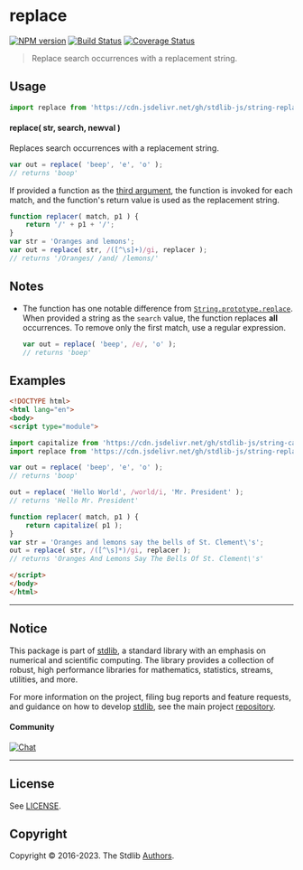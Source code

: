 <!--

@license Apache-2.0

Copyright (c) 2018 The Stdlib Authors.

Licensed under the Apache License, Version 2.0 (the "License");
you may not use this file except in compliance with the License.
You may obtain a copy of the License at

   http://www.apache.org/licenses/LICENSE-2.0

Unless required by applicable law or agreed to in writing, software
distributed under the License is distributed on an "AS IS" BASIS,
WITHOUT WARRANTIES OR CONDITIONS OF ANY KIND, either express or implied.
See the License for the specific language governing permissions and
limitations under the License.

-->

# replace

[![NPM version][npm-image]][npm-url] [![Build Status][test-image]][test-url] [![Coverage Status][coverage-image]][coverage-url] <!-- [![dependencies][dependencies-image]][dependencies-url] -->

> Replace search occurrences with a replacement string.



<section class="usage">

## Usage

```javascript
import replace from 'https://cdn.jsdelivr.net/gh/stdlib-js/string-replace@esm/index.mjs';
```

#### replace( str, search, newval )

Replaces search occurrences with a replacement string.

```javascript
var out = replace( 'beep', 'e', 'o' );
// returns 'boop'
```

If provided a function as the [third argument][mdn-string-replace], the function is invoked for each match, and the function's return value is used as the replacement string.

```javascript
function replacer( match, p1 ) {
    return '/' + p1 + '/';
}
var str = 'Oranges and lemons';
var out = replace( str, /([^\s]+)/gi, replacer );
// returns '/Oranges/ /and/ /lemons/'
```

</section>

<!-- /.usage -->

<section class="notes">

## Notes

-   The function has one notable difference from [`String.prototype.replace`][mdn-string-replace]. When provided a string as the `search` value, the function replaces **all** occurrences. To remove only the first match, use a regular expression.

    ```javascript
    var out = replace( 'beep', /e/, 'o' );
    // returns 'boep'
    ```

</section>

<!-- /.notes -->

<section class="examples">

## Examples

<!-- eslint no-undef: "error" -->

```html
<!DOCTYPE html>
<html lang="en">
<body>
<script type="module">

import capitalize from 'https://cdn.jsdelivr.net/gh/stdlib-js/string-capitalize@esm/index.mjs';
import replace from 'https://cdn.jsdelivr.net/gh/stdlib-js/string-replace@esm/index.mjs';

var out = replace( 'beep', 'e', 'o' );
// returns 'boop'

out = replace( 'Hello World', /world/i, 'Mr. President' );
// returns 'Hello Mr. President'

function replacer( match, p1 ) {
    return capitalize( p1 );
}
var str = 'Oranges and lemons say the bells of St. Clement\'s';
out = replace( str, /([^\s]*)/gi, replacer );
// returns 'Oranges And Lemons Say The Bells Of St. Clement\'s'

</script>
</body>
</html>
```

</section>

<!-- /.examples -->



<!-- Section for related `stdlib` packages. Do not manually edit this section, as it is automatically populated. -->

<section class="related">

</section>

<!-- /.related -->

<!-- Section for all links. Make sure to keep an empty line after the `section` element and another before the `/section` close. -->


<section class="main-repo" >

* * *

## Notice

This package is part of [stdlib][stdlib], a standard library with an emphasis on numerical and scientific computing. The library provides a collection of robust, high performance libraries for mathematics, statistics, streams, utilities, and more.

For more information on the project, filing bug reports and feature requests, and guidance on how to develop [stdlib][stdlib], see the main project [repository][stdlib].

#### Community

[![Chat][chat-image]][chat-url]

---

## License

See [LICENSE][stdlib-license].


## Copyright

Copyright &copy; 2016-2023. The Stdlib [Authors][stdlib-authors].

</section>

<!-- /.stdlib -->

<!-- Section for all links. Make sure to keep an empty line after the `section` element and another before the `/section` close. -->

<section class="links">

[npm-image]: http://img.shields.io/npm/v/@stdlib/string-replace.svg
[npm-url]: https://npmjs.org/package/@stdlib/string-replace

[test-image]: https://github.com/stdlib-js/string-replace/actions/workflows/test.yml/badge.svg?branch=main
[test-url]: https://github.com/stdlib-js/string-replace/actions/workflows/test.yml?query=branch:main

[coverage-image]: https://img.shields.io/codecov/c/github/stdlib-js/string-replace/main.svg
[coverage-url]: https://codecov.io/github/stdlib-js/string-replace?branch=main

<!--

[dependencies-image]: https://img.shields.io/david/stdlib-js/string-replace.svg
[dependencies-url]: https://david-dm.org/stdlib-js/string-replace/main

-->

[chat-image]: https://img.shields.io/gitter/room/stdlib-js/stdlib.svg
[chat-url]: https://gitter.im/stdlib-js/stdlib/

[stdlib]: https://github.com/stdlib-js/stdlib

[stdlib-authors]: https://github.com/stdlib-js/stdlib/graphs/contributors

[cli-section]: https://github.com/stdlib-js/string-replace#cli
[cli-url]: https://github.com/stdlib-js/string-replace/tree/cli
[@stdlib/string-replace]: https://github.com/stdlib-js/string-replace/tree/main

[umd]: https://github.com/umdjs/umd
[es-module]: https://developer.mozilla.org/en-US/docs/Web/JavaScript/Guide/Modules

[deno-url]: https://github.com/stdlib-js/string-replace/tree/deno
[umd-url]: https://github.com/stdlib-js/string-replace/tree/umd
[esm-url]: https://github.com/stdlib-js/string-replace/tree/esm
[branches-url]: https://github.com/stdlib-js/string-replace/blob/main/branches.md

[stdlib-license]: https://raw.githubusercontent.com/stdlib-js/string-replace/main/LICENSE

[mdn-string-replace]: https://developer.mozilla.org/en-US/docs/Web/JavaScript/Reference/Global_Objects/String/replace

[standard-streams]: https://en.wikipedia.org/wiki/Standard_streams

[mdn-regexp]: https://developer.mozilla.org/en-US/docs/Web/JavaScript/Guide/Regular_Expressions

</section>

<!-- /.links -->
